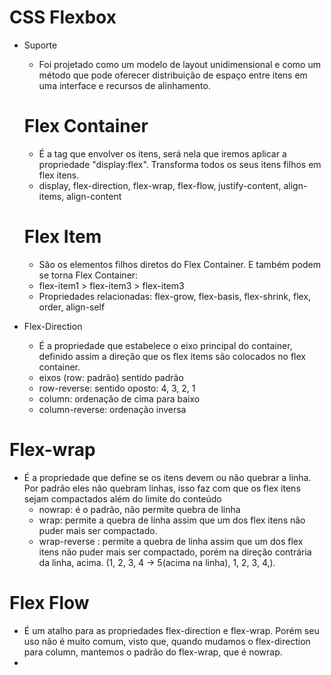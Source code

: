 # CSS Flexbox

- Suporte

  - Foi projetado como um modelo de layout unidimensional e como um método que pode oferecer distribuição de espaço entre itens em uma interface e recursos de alinhamento.

  # Flex Container

  - É a tag que envolver os itens, será nela que iremos aplicar a propriedade "display:flex". Transforma todos os seus itens filhos em flex itens.
  - display, flex-direction, flex-wrap, flex-flow, justify-content, align-items, align-content

  # Flex Item

  - São os elementos filhos diretos do Flex Container. E também podem se torna Flex Container:
  - flex-item1 > flex-item3 > flex-item3
  - Propriedades relacionadas: flex-grow, flex-basis, flex-shrink, flex, order, align-self
  
- Flex-Direction

  - É a propriedade que estabelece o eixo principal do container, definido assim a direção que os flex items são colocados no flex container.
  - eixos (row: padrão) sentido padrão
  - row-reverse: sentido oposto: 4, 3, 2, 1
  - column: ordenação de cima para baixo
  - column-reverse: ordenação inversa

# Flex-wrap 

- É a propriedade que define se os itens devem ou não quebrar a linha. Por padrão eles não quebram linhas, isso faz com que os flex itens sejam compactados além do limite do conteúdo
  - nowrap: é o padrão, não permite quebra de linha
  - wrap: permite a quebra de linha assim que um dos flex itens não puder mais ser compactado.
  - wrap-reverse : permite a quebra de linha assim que um dos flex itens não puder mais ser compactado, porém na direção contrária da linha, acima. (1, 2, 3, 4 -> 5(acima na linha), 1, 2, 3, 4,).

# Flex Flow

- É um atalho para as propriedades flex-direction e flex-wrap. Porém seu uso não é muito comum, visto que, quando mudamos o flex-direction para column, mantemos o padrão do flex-wrap, que é nowrap.
- 

​							